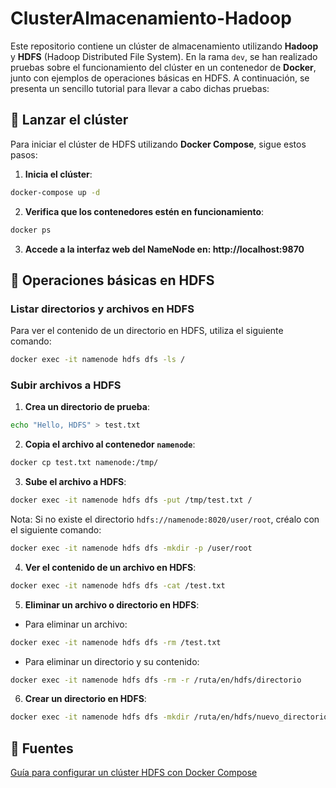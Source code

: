# ClusterAlmacenamiento-Hadoop

Este repositorio contiene un clúster de almacenamiento utilizando **Hadoop** y **HDFS** (Hadoop Distributed File System). En la rama `dev`, se han realizado pruebas sobre el funcionamiento del clúster en un contenedor de **Docker**, junto con ejemplos de operaciones básicas en HDFS. A continuación, se presenta un sencillo tutorial para llevar a cabo dichas pruebas:

## 🚀 Lanzar el clúster

Para iniciar el clúster de HDFS utilizando **Docker Compose**, sigue estos pasos:

1. **Inicia el clúster**:
```bash
docker-compose up -d
```

2. **Verifica que los contenedores estén en funcionamiento**:
```bash
docker ps
```

3. **Accede a la interfaz web del NameNode en: http://localhost:9870**

## 📁 Operaciones básicas en HDFS

### Listar directorios y archivos en HDFS

Para ver el contenido de un directorio en HDFS, utiliza el siguiente comando:
```bash
docker exec -it namenode hdfs dfs -ls /
```
### Subir archivos a HDFS

1. **Crea un directorio de prueba**:
```bash
echo "Hello, HDFS" > test.txt
```

2. **Copia el archivo al contenedor `namenode`**:
```bash
docker cp test.txt namenode:/tmp/
```

3. **Sube el archivo a HDFS**:
```bash
docker exec -it namenode hdfs dfs -put /tmp/test.txt /
```
Nota: Si no existe el directorio `hdfs://namenode:8020/user/root`, créalo con el siguiente comando:
```bash
docker exec -it namenode hdfs dfs -mkdir -p /user/root
```

4. **Ver el contenido de un archivo en HDFS**:
```bash
docker exec -it namenode hdfs dfs -cat /test.txt
```

5. **Eliminar un archivo o directorio en HDFS**:
- Para eliminar un archivo:
```bash
docker exec -it namenode hdfs dfs -rm /test.txt
```
- Para eliminar un directorio y su contenido:
```bash
docker exec -it namenode hdfs dfs -rm -r /ruta/en/hdfs/directorio
```

6. **Crear un directorio en HDFS**:
```bash
docker exec -it namenode hdfs dfs -mkdir /ruta/en/hdfs/nuevo_directorio
```

## 🔗 Fuentes
[Guía para configurar un clúster HDFS con Docker Compose](https://bytemedirk.medium.com/setting-up-an-hdfs-cluster-with-docker-compose-a-step-by-step-guide-4541cd15b168)
